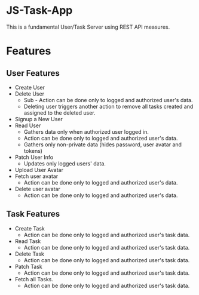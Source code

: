 # JS-Task-App

This is a fundamental User/Task Server using REST API measures.

# Features

## User Features

- Create User
- Delete User
   * Sub -  Action can be done only to logged and authorized user's data.
   * Deleting user triggers another action to remove all tasks created and assigned to the deleted user. 
- Signup a New User
- Read User 
   * Gathers data only when authorized user logged in.
   * Action can be done only to logged and authorized user's data.
   * Gathers only non-private data (hides password, user avatar and tokens)
- Patch User Info 
   * Updates only logged users' data.
- Upload User Avatar
- Fetch user avatar
   * Action can be done only to logged and authorized user's data.
- Delete user avatar
   * Action can be done only to logged and authorized user's data.


## Task Features
- Create Task
   * Action can be done only to logged and authorized user's task data.
- Read Task
   * Action can be done only to logged and authorized user's task data.
- Delete Task
   * Action can be done only to logged and authorized user's task data.
- Patch Task
   * Action can be done only to logged and authorized user's task data.
- Fetch all Tasks.
   * Action can be done only to logged and authorized user's task data.
